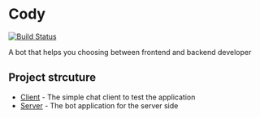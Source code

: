 # Cody
[![Build Status](https://travis-ci.org/B-Stefan/Cody.svg?branch=master)](https://travis-ci.org/B-Stefan/Cody)

A bot that helps you choosing between frontend and backend developer 


## Project strcuture

* [Client](./client) - The simple chat client to test the application
* [Server](./server) - The bot application for the server side
